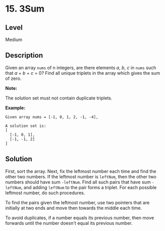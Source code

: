 # 15. 3Sum
## Level
Medium

## Description
Given an array `nums` of n integers, are there elements *a*, *b*, *c* in `nums` such that *a* + *b* + *c* = 0? Find all unique triplets in the array which gives the sum of zero.

**Note:**

The solution set must not contain duplicate triplets.

**Example:**
```
Given array nums = [-1, 0, 1, 2, -1, -4],

A solution set is:
[
  [-1, 0, 1],
  [-1, -1, 2]
]
```

## Solution
First, sort the array. Next, fix the leftmost number each time and find the other two numbers. If the leftmost number is `leftNum`, then the other two numbers should have sum `-leftNum`. Find all such pairs that have sum `-leftNum`, and adding `leftNum` to the pair forms a triplet. For each possible leftmost number, do such procedures.

To find the pairs given the leftmost number, use two pointers that are initially at two ends and move then towards the middle each time.

To avoid duplicates, if a number equals its previous number, then move forwards until the number doesn't equal its previous number.

